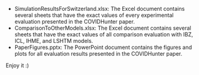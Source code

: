- SimulationResultsForSwitzerland.xlsx: The Excel document contains several sheets that have the exact values of every experimental evaluation presented in the COVIDHunter paper. 
- ComparisonToOtherModels.xlsx: The Excel document contains several sheets that have the exact values of all comparison evaluation with IBZ, ICL, IHME, and LSHTM models. 
- PaperFigures.pptx: The PowerPoint document contains the figures and plots for all evaluation results presented in the COVIDHunter paper.

Enjoy it :)
